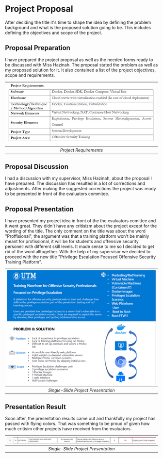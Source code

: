 # Project Proposal

After deciding the title it's time to shape the idea by defining the problem background and what is the proposed solution going to be. This includes defining the objectives and scope of the project.



## Proposal Preparation

I have prepared the project proposal as well as the needed forms ready to be discussed with Miss Hazinah. The proposal stated the problem as well as my proposed solution for it. It also contained a list of the project objectives, scope and requirements.

| ![blog_req.PNG](./imgs/blog_req.PNG) | 
|:--:| 
| *Project Requirements* |

## Proposal Discussion

I had a discussion with my supervisor, Miss Hazinah, about the proposal I have prepared. The discussion has resulted in a lot of corrections and adjustments. After making the suggested corrections the project was ready to be presented in front of the evaluators commitee.

## Proposal Presentation

I have presented my project idea in front of the the evaluators comittee and it went great. They didn't have any critisizm about the project except for the wording of the title. The only comment on the title was about the word "Proffisional", the argument was that a training platform won't be mainly meant for profissional, it will be for students and offensive security personell with different skill levels. It made sense to me so I decided to get rid of the word alltogether. With the help of my supervisor we decided to proceed with the new title "Privilege Escalation Focused Offensive Security Training Platform".


| ![blog_present.PNG](./imgs/blog_present.PNG) | 
|:--:| 
| *Single-Slide Project Presentation* |

## Presentation Result

Soon after, the presentation results came out and thankfully my project has passed with flying colors. That was something to be proud of given how much critisim other projects have received from the evaluators.

| ![blog_result.png](./imgs/blog_result.png) | 
|:--:| 
| *Single-Slide Project Presentation* |
